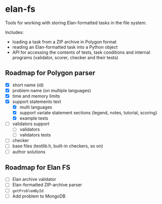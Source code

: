 # elan-fs
Tools for working with storing Elan-formatted tasks in the file system.

Includes:
- loading a task from a ZIP archive in Polygon format
- reading an Elan-formatted task into a Python object
- API for accessing the contents of tests, task conditions and internal programs (validator, scorer, checker and their tests)

## Roadmap for Polygon parser
- [x] short name (id)
- [x] problem name (on multiple languages)
- [x] time and memory limits
- [x] support statements text
    - [x] multi languages
    - [x] support variate statement sections (legend, notes, tutorial, scoring)
    - [x] example tests
- [ ] validators support
    - [ ] validators
    - [ ] validators tests
- [ ] checker
- [ ] base files (testlib.h, built-in checkers, so on)
- [ ] author solutions

## Roadmap for Elan FS
- [ ] Elan archive validator
- [ ] Elan-formatted ZIP-archive parser
- [ ] `getProblemById`
- [ ] Add problem to MongoDB